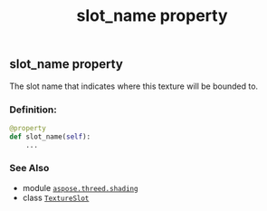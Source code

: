 ﻿---
title: slot_name property
second_title: Aspose.3D for Python via .NET API References
description: 
type: docs
weight: 30
url: /python-net/aspose.threed.shading/textureslot/slot_name/
is_root: false
---

## slot_name property


The slot name that indicates where this texture will be bounded to.
### Definition:
```python
@property
def slot_name(self):
    ...
```

### See Also
* module [`aspose.threed.shading`](../../)
* class [`TextureSlot`](/3d/python-net/aspose.threed.shading/textureslot)
